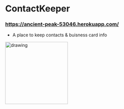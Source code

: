 # ContactKeeper

### https://ancient-peak-53046.herokuapp.com/

- A place to keep contacts & buisness card info

<img src="public/favicon.ico" alt="drawing" width="200" height="200"/>
